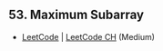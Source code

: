 ## 53. Maximum Subarray

-  [LeetCode](https://leetcode.com/problems/maximum-subarray/) | [LeetCode CH](https://leetcode.cn/problems/maximum-subarray/) (Medium)
